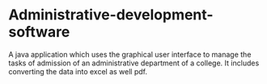 # Administrative-development-software
A java application which uses the graphical user interface to manage the tasks of admission of an administrative department of a college. It includes converting the data into excel as well pdf.
